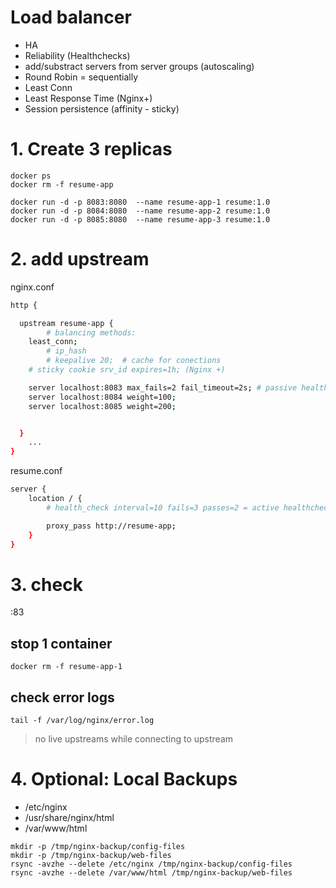 # Load balancer <!-- omit in toc -->
- HA
- Reliability (Healthchecks)
- add/substract servers from server groups (autoscaling)
- Round Robin = sequentially
- Least Conn
- Least Response Time (Nginx+)
- Session persistence (affinity - sticky)


# 1. Create 3 replicas
```
docker ps
docker rm -f resume-app

docker run -d -p 8083:8080  --name resume-app-1 resume:1.0
docker run -d -p 8084:8080  --name resume-app-2 resume:1.0
docker run -d -p 8085:8080  --name resume-app-3 resume:1.0
```

# 2. add upstream
nginx.conf
```sh
http {

  upstream resume-app {
		# balancing methods:
    least_conn;
		# ip_hash
		# keepalive 20;  # cache for conections
    # sticky cookie srv_id expires=1h; (Nginx +)

    server localhost:8083 max_fails=2 fail_timeout=2s; # passive healthchecks
    server localhost:8084 weight=100;
    server localhost:8085 weight=200;


  }
	...
}
```

resume.conf
```sh
server {
	location / {
		# health_check interval=10 fails=3 passes=2 = active healthcheck (Nginx+)

		proxy_pass http://resume-app;
	}
}
```

# 3. check
<ip>:83

## stop 1 container
```
docker rm -f resume-app-1
```

## check error logs
```
tail -f /var/log/nginx/error.log
```
> no live upstreams while connecting to upstream




# 4. Optional: Local Backups
- /etc/nginx
- /usr/share/nginx/html
- /var/www/html
```
mkdir -p /tmp/nginx-backup/config-files
mkdir -p /tmp/nginx-backup/web-files
rsync -avzhe --delete /etc/nginx /tmp/nginx-backup/config-files
rsync -avzhe --delete /var/www/html /tmp/nginx-backup/web-files

```
